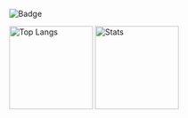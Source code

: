 ![Badge](https://cp-logo.vercel.app/atcoder/n000r111)

<p align="left"> 
  <img alt="Top Langs" height="150px" src="https://github-readme-stats.vercel.app/api/top-langs/?username=Kimoto-Norihiro&layout=compact&show_icons=true" />
  <img alt="Stats" height="150" src="https://github-readme-stats.vercel.app/api?username=Kimoto-Norihiro&show_icons=true&bg_color=00000000" />
</p>
